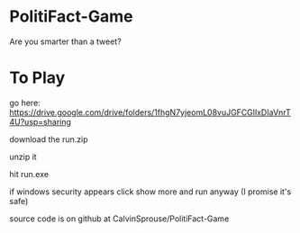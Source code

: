 # PolitiFact-Game
Are you smarter than a tweet?

# To Play
go here: https://drive.google.com/drive/folders/1fhgN7yjeomL08vuJGFCGIlxDIaVnrT4U?usp=sharing

download the run.zip

unzip it

hit run.exe

if windows security appears click show more and run anyway (I promise it's safe)

source code is on github at CalvinSprouse/PolitiFact-Game
